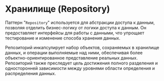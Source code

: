 # Хранилище (Repository)

Паттерн "`Repository`" используется для абстракции доступа к данным, позволяя отделить бизнес-логику от логики доступа к данным. Он предоставляет интерфейсы для работы с данными, что упрощает тестирование и изменение способа хранения данных.

Репозиторий инкапсулирует набор объектов, сохраняемых в хранилище данных, и операции выполняемые над ними, обеспечивая более объектно-ориентированное представление реальных данных. Репозиторий также преследует цель достижения полного разделения и односторонней зависимости между уровнями области определения и распределения данных.
